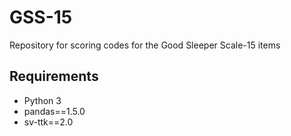 # GSS-15
 Repository for scoring codes for the Good Sleeper Scale-15 items

## Requirements
- Python 3 
- pandas==1.5.0
- sv-ttk==2.0

